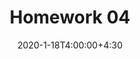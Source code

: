 ---
type: assignment
date: 2020-1-18T4:00:00+4:30
title: Homework 04
pdf: /static_files/assignments/04_hw.pdf
due: 2020-1-23T23:59:00+3:30
---